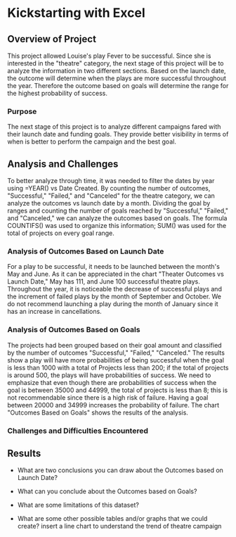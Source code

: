 # Kickstarting with Excel

## Overview of Project
This project allowed Louise's play Fever to be successful. Since she is interested in the "theatre" category, the next stage of this project will be to analyze the information in two different sections. Based on the launch date, the outcome will determine when the plays are more successful throughout the year.
Therefore the outcome based on goals will determine the range for the highest probability of success.

### Purpose
The next stage of this project is to analyze different campaigns fared with their launch date and funding goals. They provide better visibility in terms of when is better to perform the campaign and the best goal. 

## Analysis and Challenges
To better analyze through time, it was needed to filter the dates by year using =YEAR() vs Date Created.
By counting the number of outcomes, "Successful," "Failed," and "Canceled" for the theatre category, we can analyze the outcomes vs launch date by a month.
Dividing the goal by ranges and counting the number of goals reached by "Successful," "Failed," and "Canceled," we can analyze the outcomes based on goals. The formula COUNTIFS() was used to organize this information; SUM() was used for the total of projects on every goal range.

### Analysis of Outcomes Based on Launch Date
For a play to be successful, it needs to be launched between the month's May and June.
As it can be appreciated in the chart "Theater Outcomes vs Launch Date," May has 111, and June 100 successful theatre plays. Throughout the year, it is noticeable the decrease of successful plays and the increment of failed plays by the month of September and October.
We do not recommend launching a play during the month of January since it has an increase in cancellations.

### Analysis of Outcomes Based on Goals
The projects had been grouped based on their goal amount and classified by the number of outcomes "Successful," "Failed," "Canceled."
The results show a play will have more probabilities of being successful when the goal is less than 1000 with a total of Projects less than 200; if the total of projects is around 500, the plays will have probabilities of success.
We need to emphasize that even though there are probabilities of success when the goal is between 35000 and 44999, the total of projects is less than 8; this is not recommendable since there is a high risk of failure.
Having a goal between 20000 and 34999 increases the probability of failure.
The chart "Outcomes Based on Goals" shows the results of the analysis.

### Challenges and Difficulties Encountered

## Results

- What are two conclusions you can draw about the Outcomes based on Launch Date?

- What can you conclude about the Outcomes based on Goals?

- What are some limitations of this dataset?

- What are some other possible tables and/or graphs that we could create?
insert a line chart to understand the trend of theatre campaign
